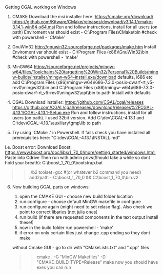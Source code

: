 Getting CGAL working on Windows
1. CMAKE
Download the msi installer here:
https://cmake.org/download/ 
https://github.com/Kitware/CMake/releases/download/v3.14.1/cmake-3.14.1-win64-x64.msi
Run and follow instructions, install for all users (on path)
Enviroment var should exist - C:\Program Files\CMake\bin #check with powershell - 'CMake'

2. GnuWin32
http://gnuwin32.sourceforge.net/packages/make.htm
Install 
Enviroment var should exist - C:\Program Files (x86)\GnuWin32\bin #check with powershell - 'make'

3. MinGW64
https://sourceforge.net/projects/mingw-w64/files/Toolchains%20targetting%20Win32/Personal%20Builds/mingw-builds/installer/mingw-w64-install.exe/download
defaults, i686 etc
add 
C:\Program Files (x86)\mingw-w64\i686-7.3.0-posix-dwarf-rt_v5-rev0\mingw32\bin
and
C:\Program Files (x86)\mingw-w64\i686-7.3.0-posix-dwarf-rt_v5-rev0\mingw32\opt\bin
to path
Install with defaults

4. CGAL
Download installer:
https://github.com/CGAL/cgal/releases
https://github.com/CGAL/cgal/releases/download/releases%2FCGAL-4.13.1/CGAL-4.13.1-Setup.exe
Run and follow instructions, install for all users (on path). I used 32bit version.
Add 
C:\dev\CGAL-4.13.1
and
C:\dev\CGAL-4.13.1\auxiliary\gmp\lib
to path 


5. Try using 'CMake .' in Powershell. If fails check you have installed all prerequisites here:
"C:\dev\CGAL-4.13.1\INSTALL.md"

i.e. Boost error:
Download Boost:
https://www.boost.org/doc/libs/1_70_0/more/getting_started/windows.html
Paste into Cdrive
Then run with admin privs(Should take a while so dont hold your breath):
C:\boost_1_70_0\bootstrap.bat
>> ./b2 toolset=gcc #(or whatever b2 command you need)
add2path - C:\boost_1_70_0 && C:\boost_1_70_0\bin.v2


6. Now building GCAL parts on windows:

	1. open the CMAKE GUI - choose new build folder location
	2. run configure - choose default MinGW makefile in configure
	3. run configure again (might need to set relase flag). Also check we point to correct libaries (not julia ones)
	4. run build (if there are requested components in the text output install these!)
	5. now in the build folder run powershell - 'make'
	6. if error on only certain files just change .cpp ending so they dont make

	without Cmake GUI - go to dir with "CMakeLists.txt" and ".cpp" files
	>> cmake . -G "MinGW Makefiles" -D "CMAKE_BUILD_TYPE=Release"
	>> make
	now you should have exes you can run